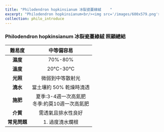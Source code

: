 ```yaml
---
title: "Philodendron hopkinsianum 冰裂瓷蔓綠絨	"
excerpt: "Philodendron hopkinsianum<br/><img src='/images/600x579.png'>"
collection: philo_introduce
---
```


### Philodendron hopkinsianum	冰裂瓷蔓綠絨 照顧總結

|**難易度**| 中等偏容易 |
|:-:|:-:|
|**濕度**|70%-80%|
|**溫度**|20°C-30°C|
|**光照**|微弱到中等散射光|
|**澆水**|當土壤約 50% 乾燥時澆透|
|**施肥**|夏季:3-4週一次高氮肥<br>冬季:約莫10週一次高氮肥|
|**介質**|需透氣且排水性良好|
|**常見問題**|1. 過度澆水爛根|
